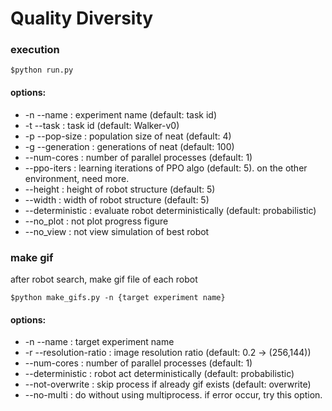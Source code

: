 # Quality Diversity

### execution
```
$python run.py
```
#### options:
- -n --name       : experiment name (default: task id)
- -t --task       : task id (default: Walker-v0)
- -p --pop-size   : population size of neat (default: 4)
- -g --generation : generations of neat (default: 100)
- --num-cores     : number of parallel processes (default: 1)
- --ppo-iters     : learning iterations of PPO algo (default: 5). on the other environment, need more.
- --height        : height of robot structure (default: 5)
- --width         : width of robot structure (default: 5)
- --deterministic : evaluate robot deterministically (default: probabilistic)
- --no_plot       : not plot progress figure
- --no_view       : not view simulation of best robot

### make gif
after robot search, make gif file of each robot
```
$python make_gifs.py -n {target experiment name}
```
#### options:
- -n --name             : target experiment name
- -r --resolution-ratio : image resolution ratio (default: 0.2 -> (256,144))
- --num-cores           : number of parallel processes (default: 1)
- --deterministic       : robot act deterministically (default: probabilistic)
- --not-overwrite       : skip process if already gif exists (default: overwrite)
- --no-multi            : do without using multiprocess. if error occur, try this option.
